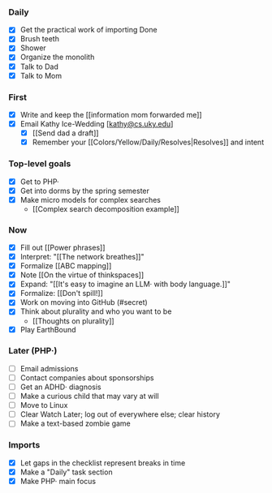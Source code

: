 ### Daily
- [x] Get the practical work of importing Done
- [x] Brush teeth
- [x] Shower
- [x] Organize the monolith
- [x] Talk to Dad
- [x] Talk to Mom

### First
- [x] Write and keep the [[information mom forwarded me]]
- [x] Email Kathy Ice-Wedding [kathy@cs.uky.edu]
	- [x] [[Send dad a draft]]
	- [x] Remember your [[Colors/Yellow/Daily/Resolves|Resolves]] and intent

### Top-level goals
- [x] Get to PHP·
- [x] Get into dorms by the spring semester
- [x] Make micro models for complex searches
	- [[Complex search decomposition example]]

### Now
- [x] Fill out [[Power phrases]]
- [x] Interpret: "[[The network breathes]]"
- [x] Formalize [[ABC mapping]]
- [x] Note [[On the virtue of thinkspaces]]
- [x] Expand: "[[It's easy to imagine an LLM· with body language.]]"
- [x] Formalize: [[Don't spill!]]
- [x] Work on moving into GitHub (#secret)
- [x] Think about plurality and who you want to be
	- [[Thoughts on plurality]]
- [x] Play EarthBound

### Later (PHP·)
- [ ] Email admissions
- [ ] Contact companies about sponsorships
- [ ] Get an ADHD· diagnosis
- [ ] Make a curious child that may vary at will
- [ ] Move to Linux
- [ ] Clear Watch Later; log out of everywhere else; clear history
- [ ] Make a text-based zombie game

### Imports
- [x] Let gaps in the checklist represent breaks in time
- [x] Make a "Daily" task section
- [x] Make PHP· main focus
